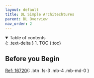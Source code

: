 ```yaml
---
layout: default
title: DL Simple Architechtures
parent: DL Overview
nav_order: 2
---
```


<details open markdown="block">
  <summary>
    Table of contents
  </summary>
  {: .text-delta }
1. TOC
{:toc}
</details>

## Before you Begin

[Ref: 16720](https://drive.google.com/drive/folders/1fPnVdaatwjxLmA2E4aS-NaqhLKkHdMrZ){: .btn .fs-3 .mb-4 .mb-md-0 }